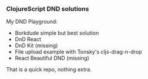 ### **ClojureScript DND solutions**


My DND Playground:

* Borkdude simple but best solution
* DnD React
* DnD Kit (missing)
* File upload example with Tonsky's cljs-drag-n-drop
* React Beautiful DND (missing)

That is a quick repo, nothing extra.